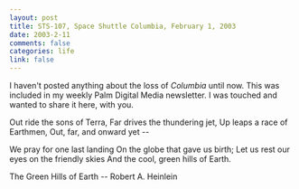```yaml
--- 
layout: post
title: STS-107, Space Shuttle Columbia, February 1, 2003
date: 2003-2-11
comments: false
categories: life
link: false
---
```

I haven't posted anything about the loss of <i>Columbia</i> until now. This was included in my weekly Palm Digital Media newsletter. I was touched and wanted to share it here, with you.


Out ride the sons of Terra,
Far drives the thundering jet,
Up leaps a race of Earthmen,
Out, far, and onward yet --

We pray for one last landing
On the globe that gave us birth;
Let us rest our eyes on the friendly skies
And the cool, green hills of Earth.

The Green Hills of Earth -- Robert A. Heinlein
